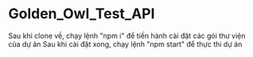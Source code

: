 # Golden_Owl_Test_API

Sau khi clone về, chạy lệnh "npm i" để tiến hành cài đặt các gói thư viện của dự án
Sau khi cài đặt xong, chạy lệnh "npm start" để thực thi dự án
